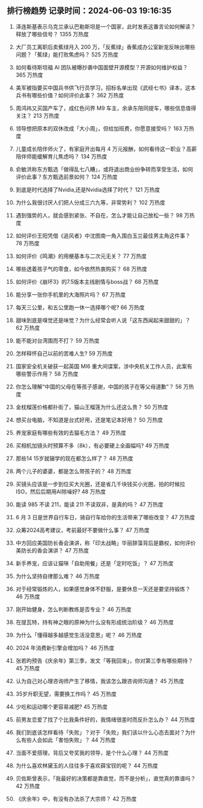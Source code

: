 
## 排行榜趋势 记录时间：2024-06-03 19:16:35
  
  1. 泽连斯基表示乌克兰承认巴勒斯坦是一个国家，此时发表这番言论如何解读？释放了哪些信号？ 1355 万热度
    
  2. 大厂员工离职后卖蕉绿月入 200 万，「反蕉绿」香蕉成办公室新宠反映出哪些问题？「蕉绿」能打败焦虑吗？ 525 万热度
    
  3. 如何看待斯坦福 AI 团队被曝抄袭中国面壁开源模型？开源如何维护权益？ 365 万热度
    
  4. 美军被指要买中国兵书供飞行员学习，招标名单出现《武经七书》译本，这本兵书有哪些价值？如何评价此事？ 362 万热度
    
  5. 周鸿祎又买国产车了，成红色问界 M9 车主，余承东陪同提车，哪些信息值得关注？ 213 万热度
    
  6. 领导想把原本的双休改成「大小周」，但给加班费，你愿意接受吗？ 163 万热度
    
  7. 儿童成长陪伴师火了，有家庭开出每月 4 万元报酬，如何看待这一职业？高薪陪伴师能缓解育儿焦虑吗？ 134 万热度
    
  8. 俞敏洪称东方甄选「做得乱七八糟」，或将退出商业纷争转而享受生活，如何评价此事？东方甄选前景如何？ 124 万热度
    
  9. 到底是时代选择了Nvidia,还是Nvidia选择了时代？ 121 万热度
    
  10. 为什么我很讨厌人们把人分成三六九等，非常势利？ 102 万热度
    
  11. 遇到强势的人，就会感到紧张、不自在，怎么才能让自己放松一些？ 98 万热度
    
  12. 如何评价王阳凭借《追风者》中沈图南一角入围白玉兰最佳男主角这件事？ 78 万热度
    
  13. 如何评价《鸣潮》的用梗基本与二次元无关？ 77 万热度
    
  14. 哪些透着孩子气的零食，如今依然热衷购买？ 68 万热度
    
  15. 如何评价《崩坏3》的7.5版本主线剧情与boss战？ 68 万热度
    
  16. 能分享一张你手机里的大海照片吗？ 67 万热度
    
  17. 每天三公里，和五公里跑一休一选择哪个呢? 66 万热度
    
  18. 甜味到底是嗅觉还是味觉？为什么经常会听人说「这东西闻起来甜甜的」？ 62 万热度
    
  19. 能不能对台湾围而不打？ 59 万热度
    
  20. 怎样释怀自己以前的苦难人生? 59 万热度
    
  21. 国家安全机关破获一起英国 MI6 重大间谍案，涉中央机关工作人员，此案有哪些警示作用？ 58 万热度
    
  22. 你怎么理解“中国的父母在等孩子感谢，中国的孩子在等父母道歉”？ 56 万热度
    
  23. 金枕榴莲价格都扑街了，猫山王榴莲为什么还这么贵？ 50 万热度
    
  24. 想买台电脑，不知道是台式好用，还是笔记本好用？ 50 万热度
    
  25. 养宠家庭有哪些有效的去猫毛方法？ 49 万热度
    
  26. 买相机加镜头时预算不多（8k），有必要硬上全画幅吗? 49 万热度
    
  27. 那些14 15岁就辍学的现在都怎么样了？ 48 万热度
    
  28. 两个儿子的婆婆，都是怎么带孩子的？ 48 万热度
    
  29. 买镜头应该是一步到位买大光圈，还是省几千块钱买小光圈，拍的时候拉ISO，然后后期用AI除噪好? 48 万热度
    
  30. 能读 985 不读 211，能读 211 不读双非，是真的吗？ 47 万热度
    
  31. 6 月 3 日是世界自行车日，骑自行车给你的生活带来了哪些改变？ 47 万热度
    
  32. 众筹2024高考建议，考前最好不要做什么事？ 47 万热度
    
  33. 中方回应美国防长香会演讲，称「印太战略」华丽辞藻背后是霸权，如何评价美防长的香会演讲？ 47 万热度
    
  34. 新手养宠，应该让猫咪「自助用餐」还是「定时吃饭」？ 47 万热度
    
  35. 为什么坚持自律那么难？ 46 万热度
    
  36. 对于经常锻炼的人，如果感觉身体不舒服，是要休息一天还是要坚持锻炼？ 46 万热度
    
  37. 刚开始健身，怎么判断教练是否专业？ 46 万热度
    
  38. 在提瓦特，持有神之眼的原神为什么没有形成统治阶级？ 46 万热度
    
  39. 为什么「懂得越多越感觉生活没意思」呢？ 46 万热度
    
  40. 2024 年消费新引擎会增加吗？ 46 万热度
    
  41. 张若昀预告《庆余年》第三季，发文「等我回来」，你对第三季有哪些期待？ 45 万热度
    
  42. 认为自己对心理咨询师产生了移情，我该怎么跟咨询师沟通？ 45 万热度
    
  43. 35岁升职无望，需要换工作吗？ 45 万热度
    
  44. 少吃和运动哪个更容易减肥? 45 万热度
    
  45. 前男友恋爱了找了个比我条件好的，我情绪很差时而反扑怎么办？ 44 万热度
    
  46. 我们到底该怎样看待「失败」？对于「失败」我们该以什么心态去面对？为什么有些人会如此「害怕失败」？ 44 万热度
    
  47. 当面不爱搭理，背后又夸奖我的领导，是个什么心理？ 44 万热度
    
  48. 为什么喜欢林黛玉的人往往多于喜欢薛宝钗的呢？ 44 万热度
    
  49. 贝佐斯曾表示，「我最好的决策都是靠直觉，而不是分析」，直觉真的靠谱吗？ 42 万热度
    
  50. 《庆余年》中，有没有办法杀了大宗师？ 42 万热度
    